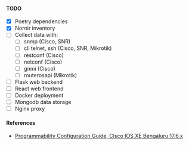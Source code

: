 #### TODO

- [x] Poetry dependencies
- [x] Nornir inventory
- [ ] Collect data with:
    - [ ] snmp (Cisco, SNR)
    - [ ] cli telnet, ssh (Cisco, SNR, Mikrotik)
    - [ ] restconf (Cisco)
    - [ ] netconf (Cisco)
    - [ ] gnmi (Cisco)
    - [ ] routerosapi (Mikrotik)
- [ ] Flask web backend
- [ ] React web frontend
- [ ] Docker deployment
- [ ] Mongodb data storage
- [ ] Nginx proxy

#### References
* [Programmability Configuration Guide, Cisco IOS XE Bengaluru 17.6.x](https://www.cisco.com/c/en/us/td/docs/ios-xml/ios/prog/configuration/176/b_176_programmability_cg.html)
